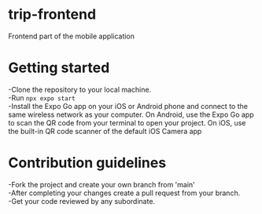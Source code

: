 # trip-frontend
 Frontend part of the mobile application
# Getting started
 -Clone the repository to your local machine.<br>
 -Run `npx expo start`<br>
 -Install the Expo Go app on your iOS or Android phone and connect to the same wireless network as your computer. On Android, use the Expo Go app to scan the QR code from your terminal to open your project. On iOS, use the built-in QR code scanner of the default iOS Camera app<br>

# Contribution guidelines
 -Fork the project and create your own branch from 'main'<br>
 -After completing your changes create a pull request from your branch.<br>
 -Get your code reviewed by any subordinate.<br>

